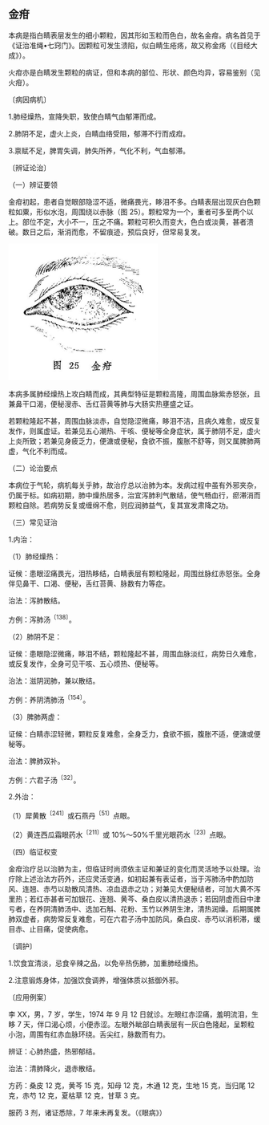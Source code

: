 ## 金疳

本病是指白睛表层发生的细小颗粒，因其形如玉粒而色白，故名金疳。病名首见于《证治准绳•七窍门》。因颗粒可发生溃陷，似白睛生疮疡，故又称金疡（《目经大成》）。

火疳亦是白睛发生颗粒的病证，但和本病的部位、形状、颜色均异，容易鉴别（见火疳）。

〔病因病机〕

1.肺经燥热，宣降失职，致使白睛气血郁滞而成。

2.肺阴不足，虚火上炎，白睛血络受阻，郁滞不行而成疳。

3.禀赋不足，脾胃失调，肺失所养，气化不利，气血郁滞。

〔辨证论治〕

（一）辨证要领

金疳初起，患者自觉眼部隐涩不适，微痛畏光，眵泪不多。白睛表层出现灰白色颗粒如粟，形似水泡，周围绕以赤脉（图 25）。颗粒常为一个，重者可多至两个以上。部位不定，大小不一，压之不痛。颗粒可积久而变大，色白或淡黄，甚者溃破。数日之后，渐消而愈，不留痕迹，预后良好，但常易复发。

<img src="./img/25.jpg" style="zoom:50%;" />

本病多属肺经燥热上攻白睛而成，其典型特征是颗粒高隆，周围血脉紫赤怒张，且兼鼻干口渴，便秘溲赤、舌红苔黄等肺与大肠实热壅盛之证。

若颗粒隆起不甚，周围血脉淡赤，自觉隐涩微痛，眵泪不洁，且病久难愈，或反复发作，则属虚证。若兼见五心潮热、干咳、便秘等全身症状，属于肺阴不足，虚火上炎所致；若兼见身疲乏力，便溏或便秘，食欲不振，腹胀不舒等，则又属脾肺两虚，气化不利而成。

（二）论治要点

本病位于气轮，病机每关乎肺，故治疗总以治肺为本。发病过程中虽有外邪夹杂，仍属于标。如病初期，肺中燥热居多，治宜泻肺利气散结，使气畅血行，瘀滞消而颗粒自除。若病势反复或缠绵不愈，则应润肺益气，复其宣发肃降之功。

（三）常见证治

1.内治：

（1）肺经燥热：

证候：患眼涩痛畏光，泪热眵结，白睛表层有颗粒隆起，周围丝脉红赤怒张。全身伴见鼻干、口渴、便秘，舌红苔黄、脉数有力等症。

治法：泻肺散结。

方例：泻肺汤<sup>〔138〕</sup>。

（2）肺阴不足：

证候：患眼隐涩微痛，眵泪不结，颗粒隆起不甚，周围血脉淡红，病势日久难愈，或反复发作，全身可见干咳、五心烦热、便秘等。

治法：滋阴润肺，兼以散结。

方例：养阴清肺汤<sup>〔154〕</sup>。

（3）脾肺两虚：

证候：白睛赤涩轻微，颗粒反复难愈，全身乏力，食欲不振，腹胀不适，便溏或便秘等。

治法：脾肺双补。

方例：六君子汤<sup>〔32〕</sup>。

2.外治：

（1）犀黄散<sup>〔241〕</sup>或石燕丹<sup>〔51〕</sup>点眼。

（2）黄连西瓜霜眼药水<sup>〔211〕</sup>或 10%〜50%千里光眼药水<sup>〔23〕</sup>点眼。

（四）临证权变

金疳治疗总以治肺为主，但临证时尚须依主证和兼证的变化而灵活地予以处理。治疗除上述治法方药外，还应灵活变通，如初起兼有表证者，当于泻肺汤中酌加防风、连翘、赤芍以助散风清热、凉血退赤之功；对兼见大便秘结者，可加大黄不泻里热；若红赤甚者可加银花、连翘、黄芩、桑白皮以清热退赤；若因阴虚而目中津亏者，在养阴清肺汤中、选加石斛、花粉、玉竹以养阴生津，清热润燥。后期属脾肺双虚者，病势常反复难愈，可在六君子汤中加防风，桑白皮、赤芍以消积滞，缓目赤、止目痛，促使病愈。

〔调护〕

1.饮食宜清淡，忌食辛辣之品，以免辛热伤肺，加重肺经燥热。

2.注意锻炼身体，加强饮食调养，增强体质以抵御外邪。

〔应用例案〕

李 XX，男，7 岁，学生，1974 年 9 月 12 日就诊。左眼红赤涩痛，羞明流泪，生眵 7 天，伴口渴心烦，小便赤涩。左眼外眦部白睛表层有一灰白色隆起，呈颗粒小泡，周围有红赤血脉环绕。舌尖红，脉数而有力。

辨证：心肺热盛，热邪郁结。

治法：清肺降火，退赤散结。

方药：桑皮 12 克，黄芩 15 克，知母 12 克，木通 12 克，生地 15 克，当归尾 12 克，赤芍 12 克，夏枯草 12 克，甘草 3 克。

服药 3 剂，诸证悉除，7 年来未再复发。（《眼病》）
